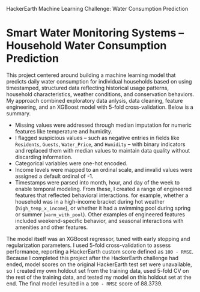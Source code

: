 HackerEarth Machine Learning Challenge: Water Consumption Prediction
# Smart Water Monitoring Systems – Household Water Consumption Prediction

This project centered around building a machine learning model that predicts daily water consumption for individual households based on using timestamped, structured data reflecting historical usage patterns, household characteristics, weather conditions, and conservation behaviors. My approach combined exploratory data anlysis, data cleaning, feature engineering, and an XGBoost model with 5-fold cross-validation. Below is a summary.

- Missing values were addressed through median imputation for numeric features like temperature and humidity.
- I flagged suspicious values – such as negative entries in fields like `Residents`, `Guests`, `Water_Price`, and `Humidity` – with binary indicators and replaced them with median values to maintain data quality without discarding information.
- Categorical variables were one-hot encoded.
- Income levels were mapped to an ordinal scale, and invalid values were assigned a default ordinal of -1.
- Timestamps were parsed into month, hour, and day of the week to enable temporal modeling. From these, I created a range of engineered features that reflected behavioral interactions. for example, whether a household was in a high-income bracket during hot weather (`high_temp_x_income`), or whether it had a swimming pool during spring or summer (`warm_with_pool`). Other examples of engineered features included weekend-specific behavior, and seasonal interactions with amenities and other features.

The model itself was an XGBoost regressor, tuned with early stopping and regularization parameters. I used 5-fold cross-validation to assess performance, reporting a HackerEarth custom score defined as `100 - RMSE`. Because I completed this project after the HackerEarth challenge had ended, model scores on the original HackerEarth test set were unavailable, so I created my own holdout set from the training data, used 5-fold CV on the rest of the training data, and tested my model on this holdout set at the end. The final model resulted in a `100 - RMSE` score of 88.3739.
